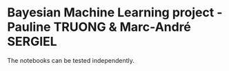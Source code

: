 # Bayesian Machine Learning project - Pauline TRUONG & Marc-André SERGIEL

The notebooks can be tested independently.
